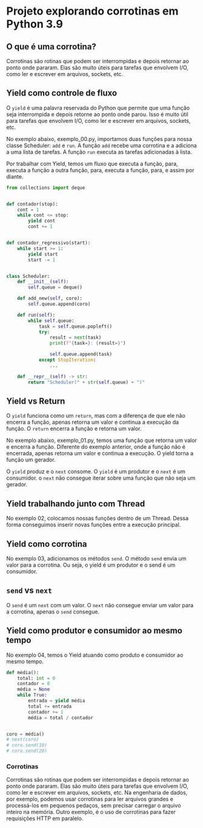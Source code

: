 # Projeto explorando corrotinas em Python 3.9

## O que é uma corrotina?

Corrotinas são rotinas que podem ser interrompidas e depois retornar ao ponto onde pararam. Elas são muito úteis para tarefas que envolvem I/O, como ler e escrever em arquivos, sockets, etc.

## Yield como controle de fluxo

O `yield` é uma palavra reservada do Python que permite que uma função seja interrompida e depois retorne ao ponto onde parou. Isso é muito útil para tarefas que envolvem I/O, como ler e escrever em arquivos, sockets, etc.

No exemplo abaixo, exemplo_00.py, importamos duas funções para nossa classe Scheduler: `add` e `run`. A função `add` recebe uma corrotina e a adiciona a uma lista de tarefas. A função `run` executa as tarefas adicionadas à lista.

Por trabalhar com Yield, temos um fluxo que executa a função, para, executa a função a outra função, para, executa a função, para, e assim por diante.

```python
from collections import deque


def contador(stop):
    cont = 1
    while cont <= stop:
        yield cont
        cont += 1


def contador_regressivo(start):
    while start >= 1:
        yield start
        start -= 1


class Scheduler:
    def __init__(self):
        self.queue = deque()

    def add_new(self, coro):
        self.queue.append(coro)

    def run(self):
        while self.queue:
            task = self.queue.popleft()
            try:
                result = next(task)
                print(f"{task=}: {result=}")

                self.queue.append(task)
            except StopIteration:
                ...

    def __repr__(self) -> str:
        return "Scheduler(" + str(self.queue) + ")"
```

## Yield vs Return

O `yield` funciona como um `return`, mas com a diferença de que ele não encerra a função, apenas retorna um valor e continua a execução da função. O `return` encerra a função e retorna um valor.

No exemplo abaixo, exemplo_01.py, temos uma função que retorna um valor e encerra a função. Diferente do exemplo anterior, onde a função não é encerrada, apenas retorna um valor e continua a execução. O yield torna a função um gerador.

O `yield` produz e o `next` consome. O `yield` é um produtor e o `next` é um consumidor. o `next` não consegue iterar sobre uma função que não seja um gerador.

## Yield trabalhando junto com Thread

No exemplo 02, colocamos nossas funções dentro de um Thread. Dessa forma conseguimos inserir novas funções entre a execução principal.

## Yield como corrotina

No exemplo 03, adicionamos os métodos `send`. O método `send` envia um valor para a corrotina. Ou seja, o yield é um produtor e o send é um consumidor.

## `send` vs `next`

O `send` é um `next` com um valor. O `next` não consegue enviar um valor para a corrotina, apenas o `send` consegue.

## Yield como produtor e consumidor ao mesmo tempo

No exemplo 04, temos o Yield atuando como produto e consumidor ao mesmo tempo.

```python
def média():
    total: int = 0
    contador = 0
    média = None
    while True:
        entrada = yield média
        total += entrada
        contador += 1
        média = total / contador


coro = média()
# next(coro)
# coro.send(10)
# coro.send(20)
```

### Corrotinas

Corrotinas são rotinas que podem ser interrompidas e depois retornar ao ponto onde pararam. Elas são muito úteis para tarefas que envolvem I/O, como ler e escrever em arquivos, sockets, etc. Na engenharia de dados, por exemplo, podemos usar corrotinas para ler arquivos grandes e processá-los em pequenos pedaços, sem precisar carregar o arquivo inteiro na memória. Outro exemplo, é o uso de corrotinas para fazer requisições HTTP em paralelo.